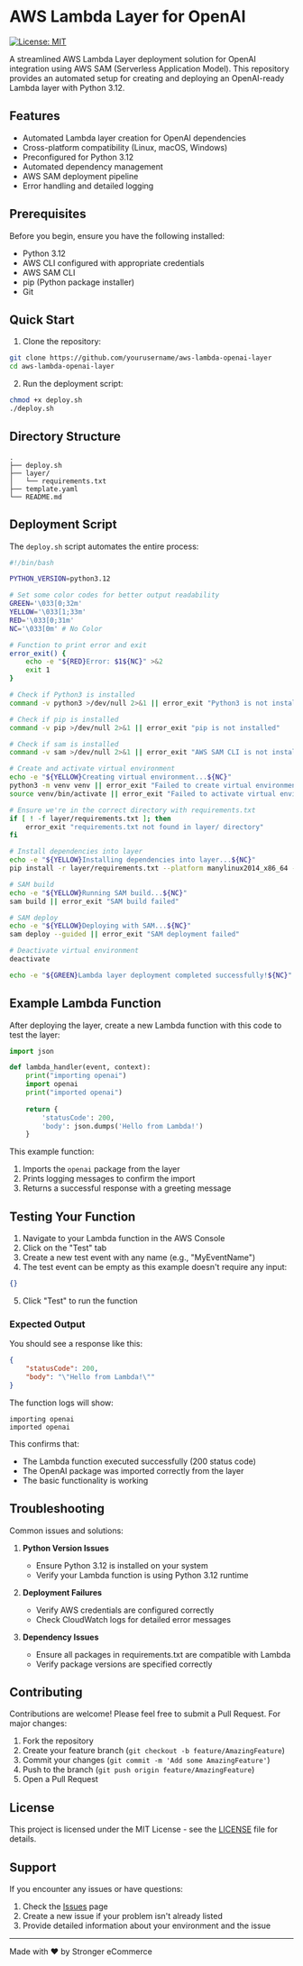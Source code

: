# AWS Lambda Layer for OpenAI

[![License: MIT](https://img.shields.io/badge/License-MIT-yellow.svg)](https://opensource.org/licenses/MIT)

A streamlined AWS Lambda Layer deployment solution for OpenAI integration using AWS SAM (Serverless Application Model). This repository provides an automated setup for creating and deploying an OpenAI-ready Lambda layer with Python 3.12.

## Features

- Automated Lambda layer creation for OpenAI dependencies
- Cross-platform compatibility (Linux, macOS, Windows)
- Preconfigured for Python 3.12
- Automated dependency management
- AWS SAM deployment pipeline
- Error handling and detailed logging

## Prerequisites

Before you begin, ensure you have the following installed:

- Python 3.12
- AWS CLI configured with appropriate credentials
- AWS SAM CLI
- pip (Python package installer)
- Git

## Quick Start

1. Clone the repository:
```bash
git clone https://github.com/yourusername/aws-lambda-openai-layer
cd aws-lambda-openai-layer
```

2. Run the deployment script:
```bash
chmod +x deploy.sh
./deploy.sh
```

## Directory Structure

```
.
├── deploy.sh
├── layer/
│   └── requirements.txt
├── template.yaml
└── README.md
```

## Deployment Script

The `deploy.sh` script automates the entire process:

```bash
#!/bin/bash

PYTHON_VERSION=python3.12

# Set some color codes for better output readability
GREEN='\033[0;32m'
YELLOW='\033[1;33m'
RED='\033[0;31m'
NC='\033[0m' # No Color

# Function to print error and exit
error_exit() {
    echo -e "${RED}Error: $1${NC}" >&2
    exit 1
}

# Check if Python3 is installed
command -v python3 >/dev/null 2>&1 || error_exit "Python3 is not installed"

# Check if pip is installed
command -v pip >/dev/null 2>&1 || error_exit "pip is not installed"

# Check if sam is installed
command -v sam >/dev/null 2>&1 || error_exit "AWS SAM CLI is not installed"

# Create and activate virtual environment
echo -e "${YELLOW}Creating virtual environment...${NC}"
python3 -m venv venv || error_exit "Failed to create virtual environment"
source venv/bin/activate || error_exit "Failed to activate virtual environment"

# Ensure we're in the correct directory with requirements.txt
if [ ! -f layer/requirements.txt ]; then
    error_exit "requirements.txt not found in layer/ directory"
fi

# Install dependencies into layer
echo -e "${YELLOW}Installing dependencies into layer...${NC}"
pip install -r layer/requirements.txt --platform manylinux2014_x86_64 --target layer/python/lib/${PYTHON_VERSION}/site-packages --only-binary=:all: || error_exit "Failed to install dependencies"

# SAM build
echo -e "${YELLOW}Running SAM build...${NC}"
sam build || error_exit "SAM build failed"

# SAM deploy
echo -e "${YELLOW}Deploying with SAM...${NC}"
sam deploy --guided || error_exit "SAM deployment failed"

# Deactivate virtual environment
deactivate

echo -e "${GREEN}Lambda layer deployment completed successfully!${NC}"
```

## Example Lambda Function

After deploying the layer, create a new Lambda function with this code to test the layer:

```python
import json

def lambda_handler(event, context):
    print("importing openai")
    import openai
    print("imported openai")
    
    return {
        'statusCode': 200,
        'body': json.dumps('Hello from Lambda!')
    }
```

This example function:
1. Imports the `openai` package from the layer
2. Prints logging messages to confirm the import
3. Returns a successful response with a greeting message

## Testing Your Function

1. Navigate to your Lambda function in the AWS Console
2. Click on the "Test" tab
3. Create a new test event with any name (e.g., "MyEventName")
4. The test event can be empty as this example doesn't require any input:
```json
{}
```

5. Click "Test" to run the function

### Expected Output
You should see a response like this:
```json
{
    "statusCode": 200,
    "body": "\"Hello from Lambda!\""
}
```

The function logs will show:
```
importing openai
imported openai
```

This confirms that:
- The Lambda function executed successfully (200 status code)
- The OpenAI package was imported correctly from the layer
- The basic functionality is working

## Troubleshooting

Common issues and solutions:

1. **Python Version Issues**
   - Ensure Python 3.12 is installed on your system
   - Verify your Lambda function is using Python 3.12 runtime

2. **Deployment Failures**
   - Verify AWS credentials are configured correctly
   - Check CloudWatch logs for detailed error messages

3. **Dependency Issues**
   - Ensure all packages in requirements.txt are compatible with Lambda
   - Verify package versions are specified correctly

## Contributing

Contributions are welcome! Please feel free to submit a Pull Request. For major changes:

1. Fork the repository
2. Create your feature branch (`git checkout -b feature/AmazingFeature`)
3. Commit your changes (`git commit -m 'Add some AmazingFeature'`)
4. Push to the branch (`git push origin feature/AmazingFeature`)
5. Open a Pull Request

## License

This project is licensed under the MIT License - see the [LICENSE](LICENSE) file for details.

## Support

If you encounter any issues or have questions:
1. Check the [Issues](https://github.com/yourusername/aws-lambda-openai-layer/issues) page
2. Create a new issue if your problem isn't already listed
3. Provide detailed information about your environment and the issue

---
Made with ❤️ by Stronger eCommerce

